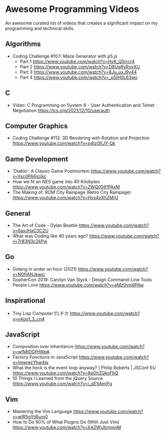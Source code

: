 # Awesome Programming Videos

An awesome curated list of videos that creates a significant impact on my programming and technical skills.

## Algorithms
+ Coding Challenge #10.1: Maze Generator with p5.js
  + Part 1 https://www.youtube.com/watch?v=HyK_Q5rrcr4
  + Part 2 https://www.youtube.com/watch?v=D8UgRyRnvXU
  + Part 3 https://www.youtube.com/watch?v=8Ju_uxJ9v44
  + Part 4 https://www.youtube.com/watch?v=_p5IH0L63wo

## C
+ Video: C Programming on System 6 - User Authentication and Telnet Negotiation https://jcs.org/2021/12/10/userauth

## Computer Graphics
+ Coding Challenge #112: 3D Rendering with Rotation and Projection https://www.youtube.com/watch?v=p4Iz0XJY-Qk

## Game Development
+ 'Diablo': A Classic Game Postmortem https://www.youtube.com/watch?v=VscdPA6sUkc
+ How we fit an NES game into 40 Kilobytes https://www.youtube.com/watch?v=ZWQ0591PAxM
+ The Making of: ROM City Rampage (Retro City Rampage) https://www.youtube.com/watch?v=Hvx4xXhZMrU

## General
+ The Art of Code - Dylan Beattie https://www.youtube.com/watch?v=6avJHaC3C2U
+ What was Coding like 40 years ago? https://www.youtube.com/watch?v=7r83N3c2kPw

## Go
+ Golang in under an hour (2021) https://www.youtube.com/watch?v=N0fIANJkwic
+ GopherCon 2019: Carolyn Van Slyck - Design Command-Line Tools People Love https://www.youtube.com/watch?v=eMz0vni6PAw

## Inspirational
+ Tiny Lisp ComputerでLチカ https://www.youtube.com/watch?v=y4oq1_3_cn4

## JavaScript
+ Composition over Inheritance https://www.youtube.com/watch?v=wfMtDGfHWpA
+ Factory Functions in JavaScript https://www.youtube.com/watch?v=ImwrezYhw4w
+ What the heck is the event loop anyway? | Philip Roberts | JSConf EU https://www.youtube.com/watch?v=8aGhZQkoFbQ
+ 10 Things I Learned from the jQuery Source https://www.youtube.com/watch?v=i_qE1iAmjFg

## Vim
+ Mastering the Vim Language https://www.youtube.com/watch?v=wlR5gYd6um0
+ How to Do 90% of What Plugins Do (With Just Vim) https://www.youtube.com/watch?v=XA2WjJbmmoM
